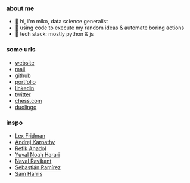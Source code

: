 ### about me
- 👋 hi, i'm miko, data science generalist
- 🎲 using code to execute my random ideas & automate boring actions
- 🌱 tech stack: mostly python & js

### some urls
- [website](https://thezapalsky.github.io/)
- [mail](mailto:zapalski.mikolaj@gmail.com)
- [github](https://github.com/thezapalsky)
- [portfolio](https://thezapalsky.github.io/cv)
- [linkedin](https://www.linkedin.com/in/zapalski-mikolaj/)
- [twitter](https://twitter.com/yapalskz)
- [chess.com](https://www.chess.com/member/yapalskz)
- [duolingo](https://www.duolingo.com/profile/zapalsky)

### inspo 
- [Lex Fridman](https://twitter.com/lexfridman)
- [Andrej Karpathy](https://twitter.com/karpathy)
- [Refik Anadol](https://twitter.com/refikanadol)
- [Yuval Noah Harari](https://twitter.com/harari_yuval)
- [Naval Ravikant](https://twitter.com/naval)
- [Sebastián Ramírez](https://twitter.com/tiangolo)
- [Sam Harris](https://www.samharris.org/)




<!--
**thezapalsky/thezapalsky** is a ✨ _special_ ✨ repository because its `README.md` (this file) appears on your GitHub profile.

Here are some ideas to get you started:

- 🔭 I’m currently working on ...
- 🌱 I’m currently learning ...
- 👯 I’m looking to collaborate on ...
- 🤔 I’m looking for help with ...
- 💬 Ask me about ...
- 📫 How to reach me: ...
- 😄 Pronouns: ...
- ⚡ Fun fact: ...
-->
